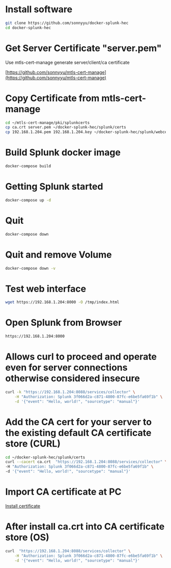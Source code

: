 # Install software
```bash
git clone https://github.com/sonnyyu/docker-splunk-hec
cd docker-splunk-hec
```
# Get Server Certificate "server.pem"
Use mtls-cert-manage generate server/client/ca certificate 

[https://github.com/sonnyyu/mtls-cert-manage](https://github.com/sonnyyu/mtls-cert-manage)


# Copy Certificate from mtls-cert-manage
```bash
cd ~/mtls-cert-manage/pki/splunkcerts
cp ca.crt server.pem ~/docker-splunk-hec/splunk/certs
cp 192.168.1.204.pem 192.168.1.204.key ~/docker-splunk-hec/splunk/webcerts
```
# Build Splunk docker image
```bash
docker-compose build
```
# Getting Splunk started 
```bash
docker-compose up -d
```
# Quit 
```bash
docker-compose down 
```
# Quit and remove Volume
```bash
docker-compose down -v
```
# Test web interface
```bash
wget https://192.168.1.204:8000 -O /tmp/index.html
```
# Open Splunk from Browser
```bash
https://192.168.1.204:8000
```
# Allows curl to proceed and operate even for server connections otherwise considered insecure
```bash
curl -k "https://192.168.1.204:8088/services/collector" \
    -H "Authorization: Splunk 3f066d2a-c871-4800-87fc-e6be5fa69f1b" \
    -d '{"event": "Hello, world!", "sourcetype": "manual"}'
```
# Add the CA cert for your server to the existing default CA certificate store (CURL)
```bash
cd ~/docker-splunk-hec/splunk/certs
curl --cacert ca.crt  "https://192.168.1.204:8088/services/collector" \
-H "Authorization: Splunk 3f066d2a-c871-4800-87fc-e6be5fa69f1b" \
-d '{"event": "Hello, world!", "sourcetype": "manual"}'
```
# Import CA certificate at PC
[Install certificate](https://github.com/sonnyyu/mtls-cert-manage#install-certificate-at-windows)

# After install ca.crt into CA certificate store (OS)
```bash
curl  "https://192.168.1.204:8088/services/collector" \
    -H "Authorization: Splunk 3f066d2a-c871-4800-87fc-e6be5fa69f1b" \
    -d '{"event": "Hello, world!", "sourcetype": "manual"}'
```
